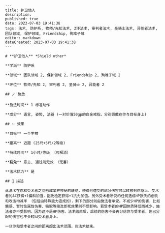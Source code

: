 
    ---
    title: 护卫他人
    description: 
    published: true
    date: 2023-07-03 19:41:38
    tags: 法术, 防护系, 牧师/先知法术, 2环法术, 审判者法术, 圣骑士法术, 异能者法术, 团队领域, 保护领域, Friendship, 殉难子域
    editor: markdown
    dateCreated: 2023-07-03 19:41:38
    ---

    # **护卫他人** *Shield other*

    **学派** 防护系 

    **领域** 团队领域 2, 保护领域 2, Friendship 2, 殉难子域 2

    **环位** 牧师/先知 2, 审判者 2, 圣骑士 2, 异能者 2

    ## 🪄 施放

    **施法时间** 1 标准动作

    **成分** 语言, 姿势, 法器 (一对价值50gp的白金戒指，分别佩戴在你与目标身上)

    ## ✨ 效果 

    **目标** 一个生物 

    **距离** 近距 (25尺+5尺/2等级)  

    **持续时间** 1小时/等级 （可解消） 

    **豁免** 意志, 通过则无效 （无害）

    **法术抗力** 是

    ## 📖 描述

    此法术在你和受术者之间形成某种神秘的联结，使得他遭受的部分伤害可以转移到你身上。受术者的AC获得+1偏斜加值，豁免检定获得+1抗力加值。另外受术者所受的任何造成HP损失的创伤和攻击均减半 （包括由特殊能力造成的），剩下的部分则由施法者承受。不减少HP的伤害，比如魅惑、暂时性属性伤害、吸取等级及即死效果则不受影响。若受术者的HP因体质降低而减少，施法者亦不受影响，因为这不是HP伤害。法术结束后，后续的伤害不会再分给你与受术者，但已分配的伤害也不会转回受术者身上。

    一旦你和受术者之间的距离超出法术范围，则法术结束。
    